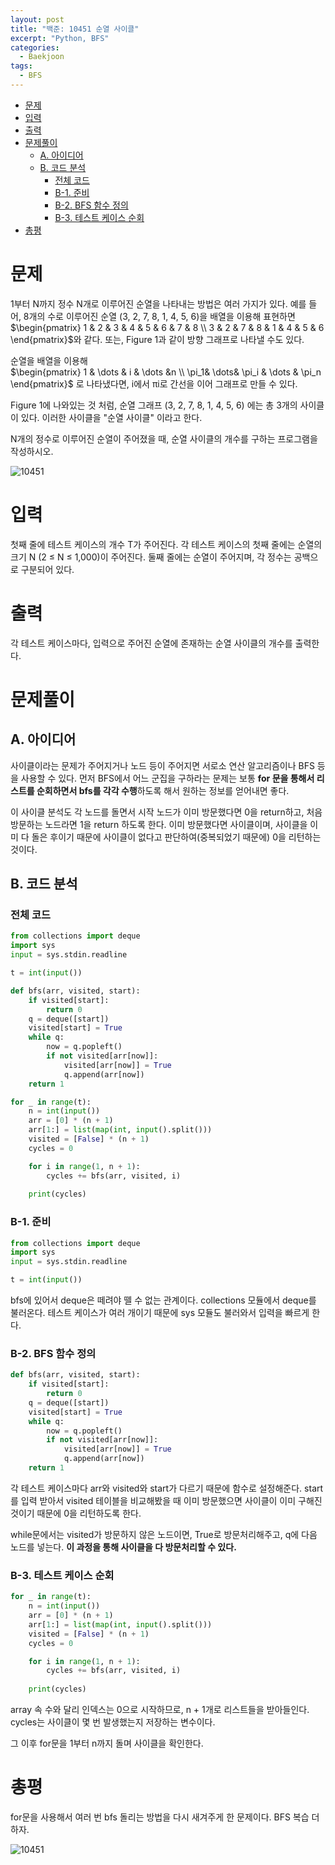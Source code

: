 ```yaml
---
layout: post
title: "백준: 10451 순열 사이클"
excerpt: "Python, BFS"
categories:
  - Baekjoon
tags:
  - BFS
---
```


- [문제](#문제)
- [입력](#입력)
- [출력](#출력)
- [문제풀이](#문제풀이)
  - [A. 아이디어](#a-아이디어)
  - [B. 코드 분석](#b-코드-분석)
    - [전체 코드](#전체-코드)
    - [B-1. 준비](#b-1-준비)
    - [B-2. BFS 함수 정의](#b-2-bfs-함수-정의)
    - [B-3. 테스트 케이스 순회](#b-3-테스트-케이스-순회)
- [총평](#총평)

# 문제

1부터 N까지 정수 N개로 이루어진 순열을 나타내는 방법은 여러 가지가 있다. 예를 들어, 8개의 수로 이루어진 순열 (3, 2, 7, 8, 1, 4, 5, 6)을 배열을 이용해 표현하면  $\begin{pmatrix} 1 & 2 & 3 & 4 & 5 & 6 & 7 & 8 \\
3 & 2 & 7 & 8 & 1 & 4 & 5 & 6 \end{pmatrix}$와 같다. 또는, Figure 1과 같이 방향 그래프로 나타낼 수도 있다.

순열을 배열을 이용해  
$\begin{pmatrix} 1 & \dots & i & \dots &n \\  \pi_1& \dots& \pi_i & \dots & \pi_n \end{pmatrix}$ 로 나타냈다면, i에서 πi로 간선을 이어 그래프로 만들 수 있다.

Figure 1에 나와있는 것 처럼, 순열 그래프 (3, 2, 7, 8, 1, 4, 5, 6) 에는 총 3개의 사이클이 있다. 이러한 사이클을 "순열 사이클" 이라고 한다.

N개의 정수로 이루어진 순열이 주어졌을 때, 순열 사이클의 개수를 구하는 프로그램을 작성하시오.

![10451](https://www.acmicpc.net/upload/images2/permut.png)

# 입력

첫째 줄에 테스트 케이스의 개수 T가 주어진다. 각 테스트 케이스의 첫째 줄에는 순열의 크기 N (2 ≤ N ≤ 1,000)이 주어진다. 둘째 줄에는 순열이 주어지며, 각 정수는 공백으로 구분되어 있다.

# 출력

각 테스트 케이스마다, 입력으로 주어진 순열에 존재하는 순열 사이클의 개수를 출력한다.

# 문제풀이

## A. 아이디어

사이클이라는 문제가 주어지거나 노드 등이 주어지면 서로소 연산 알고리즘이나 BFS 등을 사용할 수 있다. 먼저 BFS에서 어느 군집을 구하라는 문제는 보통 **for 문을 통해서 리스트를 순회하면서 bfs를 각각 수행**하도록 해서 원하는 정보를 얻어내면 좋다.

이 사이클 분석도 각 노드를 돌면서 시작 노드가 이미 방문했다면 0을 return하고, 처음 방문하는 노드라면 1을 return 하도록 한다. 이미 방문했다면 사이클이며, 사이클을 이미 다 돌은 후이기 때문에 사이클이 없다고 판단하여(중복되었기 때문에) 0을 리턴하는 것이다.

## B. 코드 분석

### 전체 코드

```python
from collections import deque
import sys
input = sys.stdin.readline

t = int(input())

def bfs(arr, visited, start):
    if visited[start]:
        return 0
    q = deque([start])
    visited[start] = True
    while q:
        now = q.popleft()
        if not visited[arr[now]]:
            visited[arr[now]] = True
            q.append(arr[now])
    return 1

for _ in range(t):
    n = int(input())
    arr = [0] * (n + 1)
    arr[1:] = list(map(int, input().split()))
    visited = [False] * (n + 1)
    cycles = 0

    for i in range(1, n + 1):
        cycles += bfs(arr, visited, i)
    
    print(cycles)
```

### B-1. 준비

```python
from collections import deque
import sys
input = sys.stdin.readline

t = int(input())
```

bfs에 있어서 deque은 떼려야 뗄 수 없는 관계이다. collections 모듈에서 deque를 불러온다. 테스트 케이스가 여러 개이기 때문에 sys 모듈도 불러와서 입력을 빠르게 한다.

### B-2. BFS 함수 정의

```python
def bfs(arr, visited, start):
    if visited[start]:
        return 0
    q = deque([start])
    visited[start] = True
    while q:
        now = q.popleft()
        if not visited[arr[now]]:
            visited[arr[now]] = True
            q.append(arr[now])
    return 1
```

각 테스트 케이스마다 arr와 visited와 start가 다르기 때문에 함수로 설정해준다. start를 입력 받아서 visited 테이블을 비교해봤을 때 이미 방문했으면 사이클이 이미 구해진 것이기 때문에 0을 리턴하도록 한다.

while문에서는 visited가 방문하지 않은 노드이면, True로 방문처리해주고, q에 다음 노드를 넣는다. **이 과정을 통해 사이클을 다 방문처리할 수 있다.**

### B-3. 테스트 케이스 순회

```python
for _ in range(t):
    n = int(input())
    arr = [0] * (n + 1)
    arr[1:] = list(map(int, input().split()))
    visited = [False] * (n + 1)
    cycles = 0

    for i in range(1, n + 1):
        cycles += bfs(arr, visited, i)
    
    print(cycles)
```

array 속 수와 달리 인덱스는 0으로 시작하므로, n + 1개로 리스트들을 받아들인다. cycles는 사이클이 몇 번 발생했는지 저장하는 변수이다.

그 이후 for문을 1부터 n까지 돌며 사이클을 확인한다.

# 총평

for문을 사용해서 여러 번 bfs 돌리는 방법을 다시 새겨주게 한 문제이다. BFS 복습 더 하자.

![10451](https://user-images.githubusercontent.com/83271772/158201064-5fb71849-03cc-42d0-b543-6a992e529342.PNG)